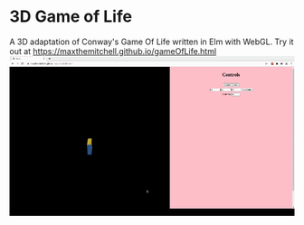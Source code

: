 # 3D Game of Life 
A 3D adaptation of Conway's Game Of Life written in Elm with WebGL.
Try it out at https://maxthemitchell.github.io/gameOfLife.html
![Example Gif](https://github.com/MaxTheMitchell/3d-game-of-life/blob/main/example.gif)
